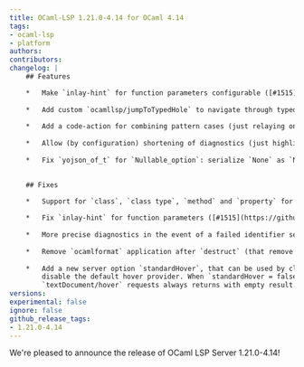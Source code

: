 ```yaml
---
title: OCaml-LSP 1.21.0-4.14 for OCaml 4.14
tags:
- ocaml-lsp
- platform
authors:
contributors:
changelog: |
    ## Features

    *   Make `inlay-hint` for function parameters configurable ([#1515](https://github.com/ocaml/ocaml-lsp/pull/1515))
        
    *   Add custom `ocamllsp/jumpToTypedHole` to navigate through typed holes ([#1516](https://github.com/ocaml/ocaml-lsp/pull/1516))
        
    *   Add a code-action for combining pattern cases (just relaying on regex) ([#1514](https://github.com/ocaml/ocaml-lsp/pull/1514))
        
    *   Allow (by configuration) shortening of diagnostics (just highlighting the first line) ([#1513](https://github.com/ocaml/ocaml-lsp/pull/1513))
        
    *   Fix `yojson_of_t` for `Nullable_option`: serialize `None` as `Null` instead of asserting false ([#1525](https://github.com/ocaml/ocaml-lsp/pull/1525) fixes [#1524](https://github.com/ocaml/ocaml-lsp/issues/1524))
        

    ## Fixes

    *   Support for `class`, `class type`, `method` and `property` for `DocumentSymbol` query ([#1487](https://github.com/ocaml/ocaml-lsp/pull/1487) fixes [#1449](https://github.com/ocaml/ocaml-lsp/issues/1449))
        
    *   Fix `inlay-hint` for function parameters ([#1515](https://github.com/ocaml/ocaml-lsp/pull/1515))
        
    *   More precise diagnostics in the event of a failed identifier search (`Definition_query`) ([#1518](https://github.com/ocaml/ocaml-lsp/pull/1518))
        
    *   Remove `ocamlformat` application after `destruct` (that remove some useful parenthesis) ([#1519](https://github.com/ocaml/ocaml-lsp/pull/1519))
        
    *   Add a new server option `standardHover`, that can be used by clients to  
        disable the default hover provider. When `standardHover = false`  
        `textDocument/hover` requests always returns with empty result. ([#1416](https://github.com/ocaml/ocaml-lsp/pull/1416))
versions:
experimental: false
ignore: false
github_release_tags:
- 1.21.0-4.14
---
```


We're pleased to announce the release of OCaml LSP Server 1.21.0-4.14!